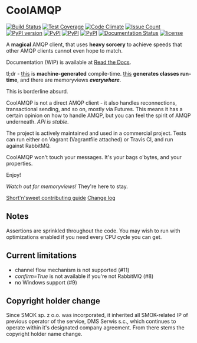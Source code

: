 CoolAMQP
========
[![Build Status](https://travis-ci.org/smok-serwis/coolamqp.svg)](https://travis-ci.org/smok-serwis/coolamqp)
[![Test Coverage](https://codeclimate.com/github/smok-serwis/coolamqp/badges/coverage.svg)](https://codeclimate.com/github/smok-serwis/coolamqp/coverage)
[![Code Climate](https://codeclimate.com/github/smok-serwis/coolamqp/badges/gpa.svg)](https://codeclimate.com/github/smok-serwis/coolamqp)
[![Issue Count](https://codeclimate.com/github/smok-serwis/coolamqp/badges/issue_count.svg)](https://codeclimate.com/github/smok-serwis/coolamqp)
[![PyPI version](https://badge.fury.io/py/CoolAMQP.svg)](https://badge.fury.io/py/CoolAMQP)
[![PyPI](https://img.shields.io/pypi/pyversions/CoolAMQP.svg)]()
[![PyPI](https://img.shields.io/pypi/implementation/CoolAMQP.svg)]()
[![PyPI](https://img.shields.io/pypi/wheel/CoolAMQP.svg)]()
[![Documentation Status](https://readthedocs.org/projects/coolamqp/badge/?version=latest)](http://coolamqp.readthedocs.io/en/latest/?badge=latest)
[![license](https://img.shields.io/github/license/mashape/apistatus.svg)]()

A **magical** AMQP client, that uses **heavy sorcery** to achieve speeds that other AMQP clients cannot even hope to match.

Documentation (WIP) is available at [Read the Docs](http://coolamqp.readthedocs.io/).

tl;dr - [this](coolamqp/framing/definitions.py) is **machine-generated** compile-time.
[this](coolamqp/framing/compilation/content_property.py) **generates classes run-time**,
and there are memoryviews **_everywhere_**. 

This is borderline absurd.

CoolAMQP is not a direct AMQP client - it also handles reconnections, transactional sending,
and so on, mostly via Futures. This means it has a certain opinion on how to 
handle AMQP, but you can feel the spirit of AMQP underneath. *API is stable*.


The project is actively maintained and used in a commercial project. Tests can run
either on Vagrant (Vagrantfile attached) or Travis CI, and run against RabbitMQ.

CoolAMQP won't touch your messages. It's your bags o'bytes, and your properties.

Enjoy!

_Watch out for memoryviews!_ They're here to stay.

[Short'n'sweet contributing guide](CONTRIBUTING.md)
[Change log](CHANGELOG.md)


## Notes
Assertions are sprinkled throughout the code. You may wish to run with optimizations enabled
if you need every CPU cycle you can get.

## Current limitations

* channel flow mechanism is not supported (#11)
* _confirm=True_ is not available if you're not RabbitMQ (#8)
* no Windows support (#9)


## Copyright holder change

Since SMOK sp. z o.o. was incorporated, it inherited all SMOK-related
IP of previous operator of the service, DMS Serwis s.c., which
continues to operate within it's designated company agreement.
From there stems the copyright holder name change.